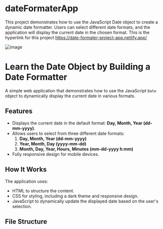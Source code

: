 # dateFormaterApp
This project demonstrates how to use the JavaScript Date object to create a dynamic date formatter. Users can select different date formats, and the application will display the current date in the chosen format. This is the hyperlink for this project https://date-formater-project-app.netlify.app/

![image](https://github.com/user-attachments/assets/dbdd1cc9-a9e0-47bf-bca1-e0003e9a3ac5)

 # Learn the Date Object by Building a Date Formatter

A simple web application that demonstrates how to use the JavaScript `Date` object to dynamically display the current date in various formats.

## Features

- Displays the current date in the default format: **Day, Month, Year (dd-mm-yyyy)**.
- Allows users to select from three different date formats:
  1. **Day, Month, Year (dd-mm-yyyy)**
  2. **Year, Month, Day (yyyy-mm-dd)**
  3. **Month, Day, Year, Hours, Minutes (mm-dd-yyyy h:mm)**
- Fully responsive design for mobile devices.



## How It Works

The application uses:
- HTML to structure the content.
- CSS for styling, including a dark theme and responsive design.
- JavaScript to dynamically update the displayed date based on the user's selection.

## File Structure


  
